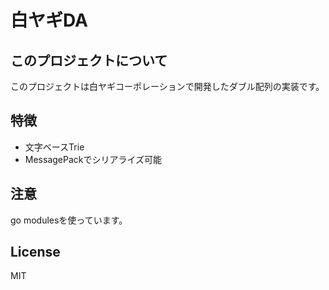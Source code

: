 # 白ヤギDA

## このプロジェクトについて

このプロジェクトは白ヤギコーポレーションで開発したダブル配列の実装です。

## 特徴

* 文字ベースTrie
* MessagePackでシリアライズ可能

## 注意

go modulesを使っています。

## License

MIT
